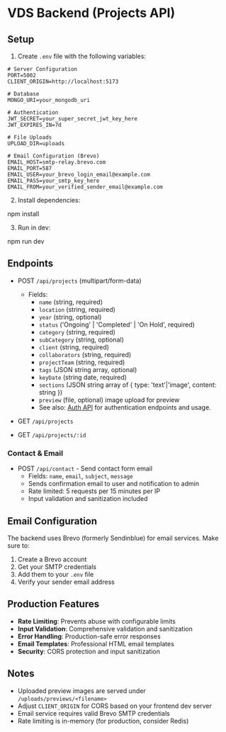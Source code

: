 # VDS Backend (Projects API)

## Setup
1. Create `.env` file with the following variables:

```env
# Server Configuration
PORT=5002
CLIENT_ORIGIN=http://localhost:5173

# Database
MONGO_URI=your_mongodb_uri

# Authentication
JWT_SECRET=your_super_secret_jwt_key_here
JWT_EXPIRES_IN=7d

# File Uploads
UPLOAD_DIR=uploads

# Email Configuration (Brevo)
EMAIL_HOST=smtp-relay.brevo.com
EMAIL_PORT=587
EMAIL_USER=your_brevo_login_email@example.com
EMAIL_PASS=your_smtp_key_here
EMAIL_FROM=your_verified_sender_email@example.com
```

2. Install dependencies:

npm install

3. Run in dev:

npm run dev

## Endpoints
- POST `/api/projects` (multipart/form-data)
  - Fields:
    - `name` (string, required)
    - `location` (string, required)
    - `year` (string, optional)
    - `status` ('Ongoing' | 'Completed' | 'On Hold', required)
    - `category` (string, required)
    - `subCategory` (string, optional)
    - `client` (string, required)
    - `collaborators` (string, required)
    - `projectTeam` (string, required)
    - `tags` (JSON string array, optional)
    - `keyDate` (string date, required)
    - `sections` (JSON string array of { type: 'text'|'image', content: string })
    - `preview` (file, optional) image upload for preview
    - See also: [Auth API](./AUTH_API.md) for authentication endpoints and usage.

- GET `/api/projects`
- GET `/api/projects/:id`

### Contact & Email
- POST `/api/contact` - Send contact form email
  - Fields: `name`, `email`, `subject`, `message`
  - Sends confirmation email to user and notification to admin
  - Rate limited: 5 requests per 15 minutes per IP
  - Input validation and sanitization included

## Email Configuration
The backend uses Brevo (formerly Sendinblue) for email services. Make sure to:
1. Create a Brevo account
2. Get your SMTP credentials
3. Add them to your `.env` file
4. Verify your sender email address

## Production Features
- **Rate Limiting**: Prevents abuse with configurable limits
- **Input Validation**: Comprehensive validation and sanitization
- **Error Handling**: Production-safe error responses
- **Email Templates**: Professional HTML email templates
- **Security**: CORS protection and input sanitization

## Notes
- Uploaded preview images are served under `/uploads/previews/<filename>`
- Adjust `CLIENT_ORIGIN` for CORS based on your frontend dev server
- Email service requires valid Brevo SMTP credentials
- Rate limiting is in-memory (for production, consider Redis)

